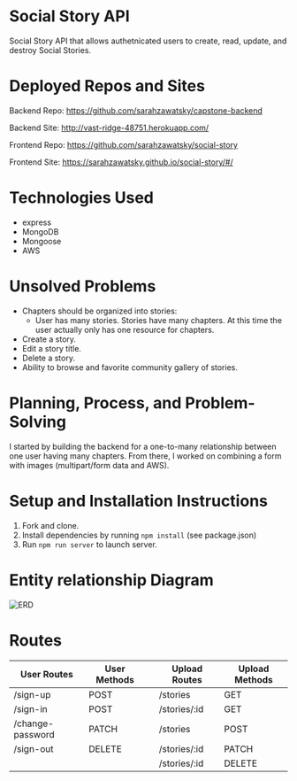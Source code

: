 # Social Story API

Social Story API that allows authetnicated users to create, read, update, and destroy Social Stories.


# Deployed Repos and Sites
Backend Repo:
https://github.com/sarahzawatsky/capstone-backend

Backend Site:
http://vast-ridge-48751.herokuapp.com/

Frontend Repo:
https://github.com/sarahzawatsky/social-story

Frontend Site:
https://sarahzawatsky.github.io/social-story/#/

# Technologies Used
- express
- MongoDB
- Mongoose
- AWS

# Unsolved Problems
- Chapters should be organized into stories:
  - User has many stories.  Stories have many chapters.  At this time the user actually only has one resource for chapters.
- Create a story.
- Edit a story title.
- Delete a story.
- Ability to browse and favorite community gallery of stories.


# Planning, Process, and Problem-Solving
I started by building the backend for a one-to-many relationship between one user having many chapters. From there, I worked on combining a form with images (multipart/form data and AWS).

# Setup and Installation Instructions
1. Fork and clone.
2. Install dependencies by running `npm install` (see package.json)
3. Run `npm run server` to launch server.

# Entity relationship Diagram
![ERD](https://i.imgur.com/KUP4dJS.jpg)

# Routes
| User Routes      | User Methods |   | Upload Routes | Upload Methods |
|------------------|--------------|---|---------------|----------------|
| /sign-up         | POST         |   | /stories      | GET            |
| /sign-in         | POST         |   | /stories/:id  | GET            |
| /change-password | PATCH        |   | /stories      | POST           |
| /sign-out        | DELETE       |   | /stories/:id  | PATCH          |
|                  |              |   | /stories/:id  | DELETE         |
